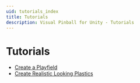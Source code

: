 ```yaml
---
uid: tutorials_index
title: Tutorials
description: Visual Pinball for Unity - Tutorials
---
```


# Tutorials

- [Create a Playfield](xref:tutorial_playfield)
- [Create Realistic Looking Plastics](xref:tutorial_plastics)